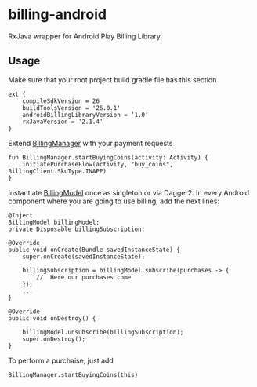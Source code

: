 # billing-android
RxJava wrapper for Android Play Billing Library
## Usage
Make sure that your root project build.gradle file has this section

    ext {
        compileSdkVersion = 26
        buildToolsVersion = '26.0.1'
        androidBillingLibraryVersion = ‘1.0’
        rxJavaVersion = ‘2.1.4’
    }

Extend [BillingManager](src/main/java/billing/BillingManager.kt) with your payment requests

    fun BillingManager.startBuyingCoins(activity: Activity) {
        initiatePurchaseFlow(activity, "buy_coins", BillingClient.SkuType.INAPP)
    }

Instantiate [BillingModel](src/main/java/billing/BillingModel.kt) once as singleton or via Dagger2.
In every Android component where you are going to use billing, add the next lines:

    @Inject
    BillingModel billingModel;
    private Disposable billingSubscription;

    @Override
    public void onCreate(Bundle savedInstanceState) {
        super.onCreate(savedInstanceState);
        ...
        billingSubscription = billingModel.subscribe(purchases -> {
            //  Here our purchases come
        });
        ...
    }
    
    @Override
    public void onDestroy() {
        ...
        billingModel.unsubscribe(billingSubscription);
        super.onDestroy();
    }

To perform a purchaise, just add

    BillingManager.startBuyingCoins(this)
